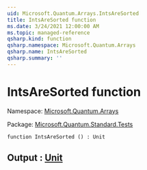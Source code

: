 ```yaml
---
uid: Microsoft.Quantum.Arrays.IntsAreSorted
title: IntsAreSorted function
ms.date: 3/24/2021 12:00:00 AM
ms.topic: managed-reference
qsharp.kind: function
qsharp.namespace: Microsoft.Quantum.Arrays
qsharp.name: IntsAreSorted
qsharp.summary: ''
---
```


# IntsAreSorted function

Namespace: [Microsoft.Quantum.Arrays](xref:Microsoft.Quantum.Arrays)

Package: [Microsoft.Quantum.Standard.Tests](https://nuget.org/packages/Microsoft.Quantum.Standard.Tests)




```qsharp
function IntsAreSorted () : Unit
```


## Output : [Unit](xref:microsoft.quantum.lang-ref.unit)


